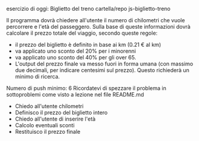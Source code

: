 <!-- ********************* -->
<!--       ESERCIZIO       -->
<!-- ********************* -->
esercizio di oggi: Biglietto del treno
cartella/repo js-biglietto-treno

Il programma dovrà chiedere all'utente il numero di chilometri che vuole percorrere e l'età del passeggero. Sulla base di queste informazioni dovrà calcolare il prezzo totale del viaggio, secondo queste regole:

- il prezzo del biglietto è definito in base ai km (0.21 € al km)
- va applicato uno sconto del 20% per i minorenni
- va applicato uno sconto del 40% per gli over 65.
- L'output del prezzo finale va messo fuori in forma umana (con massimo due decimali, per indicare centesimi sul prezzo). Questo richiederà un minimo di ricerca.

Numero di push minimo: 6
Ricordatevi di spezzare il problema in sottoproblemi come visto a lezione nel file README.md

<!-- ********************* -->
<!--      SVOLGIMENTO      -->
<!-- ********************* -->
- Chiedo all'utente chilometri
- Definisco il prezzo del biglietto intero
- Chiedo all'utente di inserire l'età
- Calcolo eventuali sconti
- Restituisco il prezzo finale

<!-- ********************* -->
<!--         DONE          -->
<!-- ********************* -->